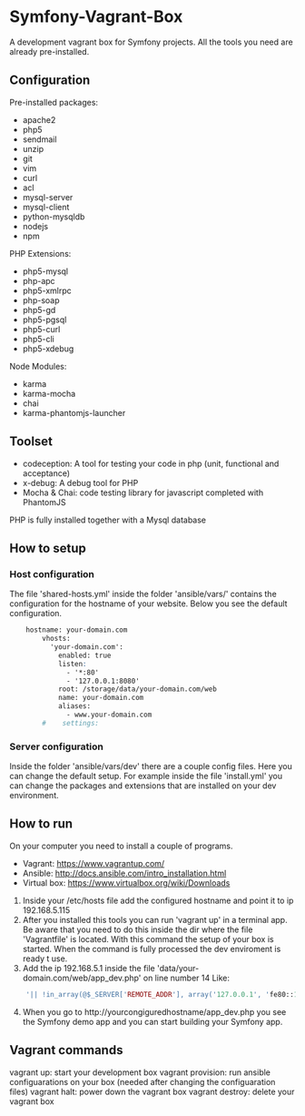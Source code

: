 Symfony-Vagrant-Box
===================
A development vagrant box for Symfony projects.
All the tools you need are already pre-installed.

Configuration
-------------

Pre-installed packages:
  - apache2
  - php5
  - sendmail
  - unzip
  - git
  - vim
  - curl
  - acl
  - mysql-server
  - mysql-client
  - python-mysqldb
  - nodejs
  - npm
  
PHP Extensions:
  - php5-mysql
  - php-apc
  - php5-xmlrpc
  - php-soap
  - php5-gd
  - php5-pgsql
  - php5-curl
  - php5-cli
  - php5-xdebug
  
Node Modules:
  - karma
  - karma-mocha
  - chai
  - karma-phantomjs-launcher
  
Toolset
-------
- codeception: A tool for testing your code in php (unit, functional and acceptance)
- x-debug: A debug tool for PHP
- Mocha & Chai: code testing library for javascript completed with PhantomJS

PHP is fully installed together with a Mysql database

How to setup
------------

### Host configuration
The file 'shared-hosts.yml' inside the folder 'ansible/vars/' contains the configuration for the hostname of your website.
Below you see the default configuration.

```apache
    hostname: your-domain.com
        vhosts:
          'your-domain.com':
            enabled: true
            listen:
              - '*:80'
              - '127.0.0.1:8080'
            root: /storage/data/your-domain.com/web
            name: your-domain.com
            aliases:
              - www.your-domain.com
        #    settings:
```
 
### Server configuration
Inside the folder 'ansible/vars/dev' there are a couple config files. 
Here you can change the default setup.
For example inside the file 'install.yml' you can change the packages and extensions that are installed on your dev environment.

How to run
----------
On your computer you need to install a couple of programs.
- Vagrant: https://www.vagrantup.com/
- Ansible: http://docs.ansible.com/intro_installation.html
- Virtual box: https://www.virtualbox.org/wiki/Downloads

1. Inside your /etc/hosts file add the configured hostname and point it to ip 192.168.5.115
2. After you installed this tools you can run 'vagrant up' in a terminal app.
Be aware that you need to do this inside the dir where the file 'Vagrantfile' is located.
With this command the setup of your box is started. When the command is fully processed the dev enviroment is ready t use.
3. Add the ip 192.168.5.1 inside the file 'data/your-domain.com/web/app_dev.php' on line number 14
Like: 
```php
    '|| !in_array(@$_SERVER['REMOTE_ADDR'], array('127.0.0.1', 'fe80::1', '::1', '192.168.5.1'))'
```
4. When you go to http://yourcongiguredhostname/app_dev.php you see the Symfony demo app and you can start building your Symfony app.

Vagrant commands
----------------

vagrant up: start your development box
vagrant provision: run ansible configuarations on your box (needed after changing the configuaration files)
vagrant halt: power down the vagrant box
vagrant destroy: delete your vagrant box
